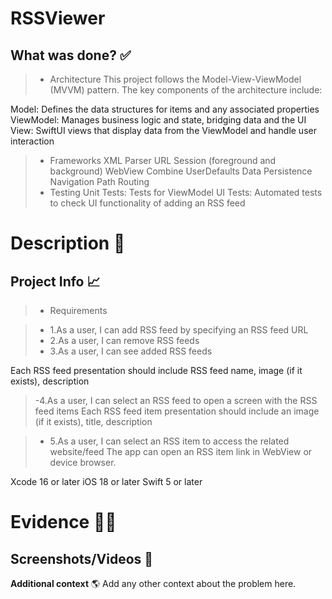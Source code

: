# RSSViewer
## What was done? ✅
> - Architecture
This project follows the Model-View-ViewModel (MVVM) pattern. The key components of the architecture include:

Model: Defines the data structures for items and any associated properties
ViewModel: Manages business logic and state, bridging data and the UI
View: SwiftUI views that display data from the ViewModel and handle user interaction
> - Frameworks
XML Parser
URL Session (foreground and background)
WebView
Combine
UserDefaults Data Persistence
Navigation Path Routing
> - Testing
Unit Tests: Tests for ViewModel
UI Tests: Automated tests to check UI functionality of adding an RSS feed


# Description 📝
## Project Info 📈
> - Requirements

>   - 1.As a user, I can add RSS feed by specifying an RSS feed URL
>   - 2.As a user, I can remove RSS feeds
>   - 3.As a user, I can see added RSS feeds

Each RSS feed presentation should include RSS feed name, image (if it
exists), description

>   -4.As a user, I can select an RSS feed to open a screen with the RSS feed items
Each RSS feed item presentation should include an image (if it exists),
title, description

>   - 5.As a user, I can select an RSS item to access the related website/feed
The app can open an RSS item link in WebView or device browser.

Xcode 16 or later
iOS 18 or later
Swift 5 or later
  
# Evidence 🕵️‍♀️
## **Screenshots/Videos** 📱


**Additional context** 🌎
Add any other context about the problem here.